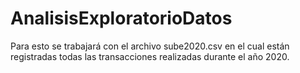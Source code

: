 # AnalisisExploratorioDatos
Para esto se trabajará con el archivo sube2020.csv en el cual están registradas todas las transacciones realizadas durante el año 2020.
